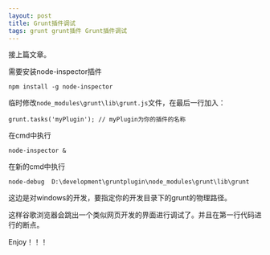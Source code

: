 ```yaml
---
layout: post
title: Grunt插件调试
tags: grunt grunt插件 Grunt插件调试
---
```


接上篇文章。

需要安装node-inspector插件

	npm install -g node-inspector

临时修改`node_modules\grunt\lib\grunt.js`文件，在最后一行加入：

	grunt.tasks('myPlugin'); // myPlugin为你的插件的名称

在cmd中执行

	node-inspector &

在新的cmd中执行

	node-debug  D:\development\gruntplugin\node_modules\grunt\lib\grunt

这边是对windows的开发，要指定你的开发目录下的grunt的物理路径。

这样谷歌浏览器会跳出一个类似网页开发的界面进行调试了。并且在第一行代码进行的断点。

Enjoy！！！

